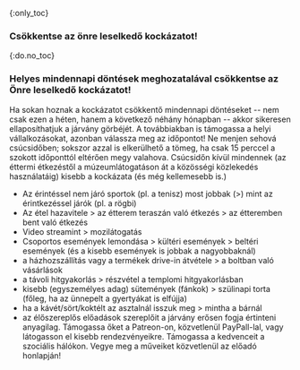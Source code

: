 {:only_toc}
### Csökkentse az önre leselkedő kockázatot!

{:do.no_toc}
### Helyes mindennapi döntések meghozatalával csökkentse az Önre leselkedő kockázatot!

Ha sokan hoznak a kockázatot csökkentő mindennapi döntéseket -- nem csak ezen a héten, hanem a következő néhány hónapban -- akkor sikeresen ellaposíthatjuk a járvány görbéjét. A továbbiakban is támogassa a helyi vállalkozásokat, azonban válassza meg az időpontot! Ne menjen sehová csúcsidőben; sokszor azzal is elkerülhető a tömeg, ha csak 15 perccel a szokott időponttól eltérően megy valahova. Csúcsidőn kívül mindennek (az éttermi étkezéstől a múzeumlátogatáson át a közösségi közlekedés használatáig) kisebb a kockázata (és még kellemesebb is.)

- Az érintéssel nem járó sportok (pl. a tenisz) most jobbak (\>) mint az érintkezéssel járók (pl. a rögbi)
- Az étel hazavitele \> az étterem teraszán való étkezés \> az étteremben bent való étkezés
- Video streamint \> mozilátogatás
- Csoportos események lemondása \> kültéri események \> beltéri események (és a kisebb események is jobbak a nagyobbaknál)
- a házhozszállítás vagy a termékek drive-in átvétele \> a boltban való vásárlások
- a távoli hitgyakorlás \> részvétel a templomi hitgyakorlásban
- kisebb (egyszemélyes adag) sütemények (fánkok) \> szülinapi torta (főleg, ha az ünnepelt a gyertyákat is elfújja)
- ha a kávét/sört/koktélt az asztalnál isszuk meg \> mintha a bárnál
- az élőszereplős előadások szereplőit a járvány erősen fogja értinteni anyagilag. Támogassa őket a Patreon-on, közvetlenül PayPall-lal, vagy látogasson el kisebb rendezvényeikre. Támogassa a kedvenceit a szociális hálókon. Vegye meg a műveiket közvetlenül az előadó honlapján!


